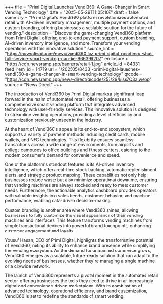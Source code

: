 +++
title = "Primi Digital Launches Vendi360: A Game-Changer in Smart Vending Technology"
date = "2025-05-29T11:05:10Z"
draft = false
summary = "Primi Digital's Vendi360 platform revolutionizes automated retail with AI-driven inventory management, multiple payment options, and custom branding, offering businesses a scalable solution for the future of vending."
description = "Discover the game-changing Vendi360 platform from Primi Digital, offering end-to-end payment support, custom branding, AI-driven inventory intelligence, and more. Transform your vending operations with this innovative solution."
source_link = "https://newsdirect.com/news/vendi360-by-primi-digital-redefines-what-full-service-smart-vending-can-be-966396207"
enclosure = "https://cdn.newsramp.app/banners/retail-1.jpg"
article_id = 84331
feed_item_id = 14719
url = "/202505/84331-primi-digital-launches-vendi360-a-game-changer-in-smart-vending-technology"
qrcode = "https://cdn.newsramp.app/news-direct/qrcode/255/29/kiss7C3a.webp"
source = "News Direct"
+++

<p>The introduction of Vendi360 by Primi Digital marks a significant leap forward in the realm of automated retail, offering businesses a comprehensive smart vending platform that integrates advanced technology with user-friendly services. This innovative solution is designed to streamline vending operations, providing a level of efficiency and customization previously unseen in the industry.</p><p>At the heart of Vendi360's appeal is its end-to-end ecosystem, which supports a variety of payment methods including credit cards, mobile wallets, and NFC technologies. This flexibility ensures seamless transactions across a wide range of environments, from airports and college campuses to office buildings and fitness centers, catering to the modern consumer's demand for convenience and speed.</p><p>One of the platform's standout features is its AI-driven inventory intelligence, which offers real-time stock tracking, automatic replenishment alerts, and strategic product mapping. These capabilities not only help businesses reduce waste but also minimize operational downtime, ensuring that vending machines are always stocked and ready to meet customer needs. Furthermore, the actionable analytics dashboard provides operators with valuable insights into sales trends, customer behavior, and machine performance, enabling data-driven decision-making.</p><p>Custom branding is another area where Vendi360 shines, allowing businesses to fully customize the visual appearance of their vending machines and interfaces. This feature transforms vending machines from simple transactional devices into powerful brand touchpoints, enhancing customer engagement and loyalty.</p><p>Yousuf Hasan, CEO of Primi Digital, highlights the transformative potential of Vendi360, noting its ability to enhance brand presence while simplifying the vending ecosystem. As the demand for unmanned commerce grows, Vendi360 emerges as a scalable, future-ready solution that can adapt to the evolving needs of businesses, whether they're managing a single machine or a citywide network.</p><p>The launch of Vendi360 represents a pivotal moment in the automated retail sector, offering businesses the tools they need to thrive in an increasingly digital and convenience-driven marketplace. With its combination of advanced technology, operational efficiency, and brand customization, Vendi360 is set to redefine the standards of smart vending.</p>